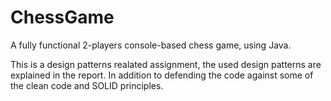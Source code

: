 # ChessGame
A fully functional 2-players console-based chess game, using Java.

This is a design patterns realated assignment, the used design patterns are explained in the report. In addition to defending the code against some of the clean code and SOLID principles.

